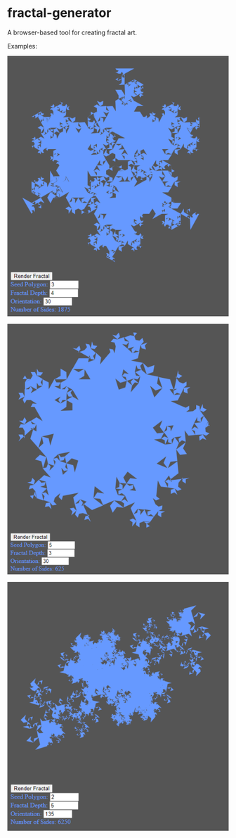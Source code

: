 # fractal-generator
A browser-based tool for creating fractal art.

Examples:

![Fractal Render 1](screenshots/Render1.png?raw=true "Snowflake Fractal Example Render 1")

![Fractal Render 2](screenshots/Render2.png?raw=true "Snowflake Fractal Example Render 2")

![Fractal Render 3](screenshots/Render3.png?raw=true "Snowflake Fractal Example Render 3")
